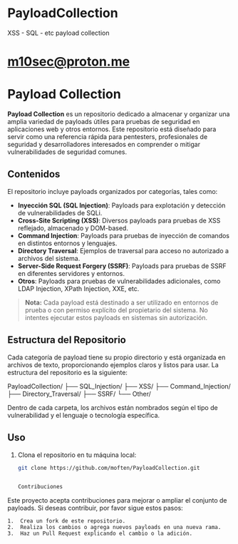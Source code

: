 # PayloadCollection
XSS - SQL - etc payload collection 
# m10sec@proton.me

# Payload Collection

**Payload Collection** es un repositorio dedicado a almacenar y organizar una amplia variedad de payloads útiles para pruebas de seguridad en aplicaciones web y otros entornos. Este repositorio está diseñado para servir como una referencia rápida para pentesters, profesionales de seguridad y desarrolladores interesados en comprender o mitigar vulnerabilidades de seguridad comunes.

## Contenidos

El repositorio incluye payloads organizados por categorías, tales como:

- **Inyección SQL (SQL Injection)**: Payloads para explotación y detección de vulnerabilidades de SQLi.
- **Cross-Site Scripting (XSS)**: Diversos payloads para pruebas de XSS reflejado, almacenado y DOM-based.
- **Command Injection**: Payloads para pruebas de inyección de comandos en distintos entornos y lenguajes.
- **Directory Traversal**: Ejemplos de traversal para acceso no autorizado a archivos del sistema.
- **Server-Side Request Forgery (SSRF)**: Payloads para pruebas de SSRF en diferentes servidores y entornos.
- **Otros**: Payloads para pruebas de vulnerabilidades adicionales, como LDAP Injection, XPath Injection, XXE, etc.

> **Nota:** Cada payload está destinado a ser utilizado en entornos de prueba o con permiso explícito del propietario del sistema. No intentes ejecutar estos payloads en sistemas sin autorización.

## Estructura del Repositorio

Cada categoría de payload tiene su propio directorio y está organizada en archivos de texto, proporcionando ejemplos claros y listos para usar. La estructura del repositorio es la siguiente:

PayloadCollection/
├── SQL_Injection/
├── XSS/
├── Command_Injection/
├── Directory_Traversal/
├── SSRF/
└── Other/

Dentro de cada carpeta, los archivos están nombrados según el tipo de vulnerabilidad y el lenguaje o tecnología específica.

## Uso

1. Clona el repositorio en tu máquina local:

   ```bash
   git clone https://github.com/moften/PayloadCollection.git


   Contribuciones

Este proyecto acepta contribuciones para mejorar o ampliar el conjunto de payloads. Si deseas contribuir, por favor sigue estos pasos:

	1.	Crea un fork de este repositorio.
	2.	Realiza los cambios o agrega nuevos payloads en una nueva rama.
	3.	Haz un Pull Request explicando el cambio o la adición.
